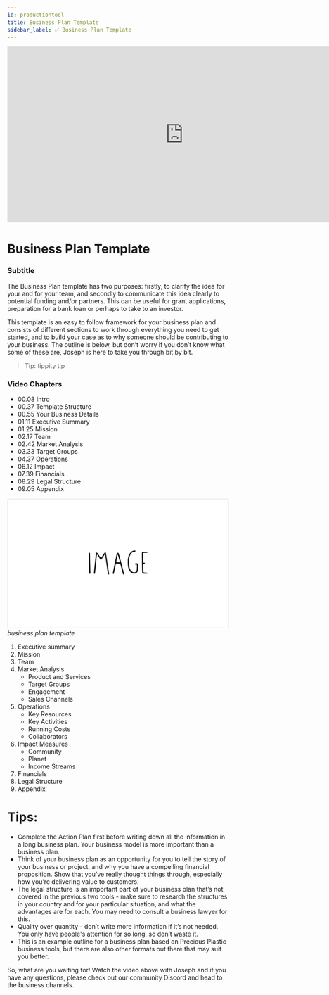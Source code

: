 ```yaml
---
id: productiontool
title: Business Plan Template
sidebar_label: ✅ Business Plan Template
---
```


<div class="videocontainer">
  <iframe width="800" height="400" src="https://www.youtube.com/embed/NpEaa2P7qZI" frameborder="0" allow="accelerometer; autoplay; encrypted-media; gyroscope; picture-in-picture" allowfullscreen></iframe>
</div>

<style>
:root {
  --highlight: #f7b77b;
  --hover: #f7b77b;
}
</style>

# Business Plan Template

<div class="videoChapters">
<div class="videoChaptersMain">

### Subtitle

The Business Plan template has two purposes: firstly, to clarify the idea for your and for your team, and secondly to communicate this idea clearly to potential funding and/or partners. This can be useful for grant applications, preparation for a bank loan or perhaps to take to an investor.

This template is an easy to follow framework for your business plan and consists of different sections to work through everything you need to get started, and to build your case as to why someone should be contributing to your business. The outline is below, but don’t worry if you don’t know what some of these are, Joseph is here to take you through bit by bit.

> Tip: tippity tip


</div>
<div class="videoChaptersSidebar">

### Video Chapters

- 00.08 Intro
- 00.37 Template Structure
- 00.55 Your Business Details
- 01.11 Executive Summary
- 01.25 Mission
- 02.17 Team
- 02.42 Market Analysis
- 03.33 Target Groups
- 04.37 Operations
- 06.12 Impact
- 07.39 Financials
- 08.29 Legal Structure
- 09.05 Appendix


</div>
</div>

![PP Image](assets/ppimage.jpg)
*business plan template*

1. Executive summary
2. Mission
3. Team
4. Market Analysis
    - Product and Services
    - Target Groups
    - Engagement
    - Sales Channels    
5. Operations
    - Key Resources    
    - Key Activities
    - Running Costs
    - Collaborators
6. Impact Measures
    - Community
    - Planet
    - Income Streams
7. Financials
8. Legal Structure
9. Appendix

# Tips:

- Complete the Action Plan first before writing down all the information in a long business plan. Your business model is more important than a business plan. 
- Think of your business plan as an opportunity for you to tell the story of your business or project, and why you have a compelling financial proposition. Show that you’ve really thought things through, especially how you’re delivering value to customers. 
- The legal structure is an important part of your business plan that’s not covered in the previous two tools - make sure to research the structures in your country and for your particular situation, and what the advantages are for each. You may need to consult a business lawyer for this. 
- Quality over quantity - don’t write more information if it’s not needed. You only have people's attention for so long, so don’t waste it. 
- This is an example outline for a business plan based on Precious Plastic business tools, but there are also other formats out there that may suit you better. 

So, what are you waiting for! Watch the video above with Joseph and if you have any questions, please check out our community Discord and head to the business channels.
